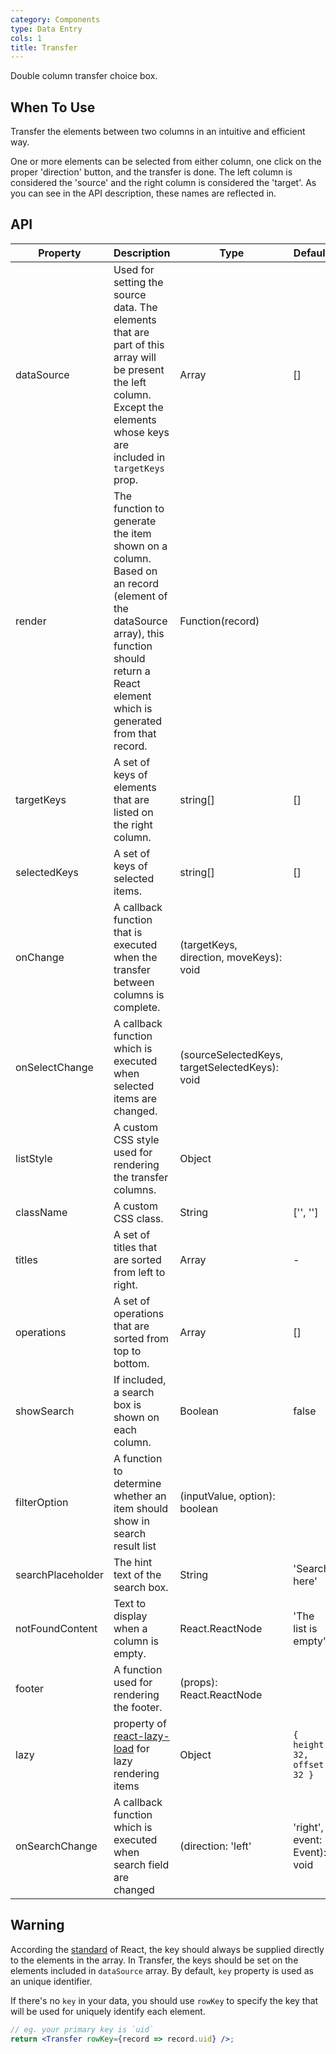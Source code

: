 ```yaml
---
category: Components
type: Data Entry
cols: 1
title: Transfer
---
```


Double column transfer choice box.

## When To Use

Transfer the elements between two columns in an intuitive and efficient way.

One or more elements can be selected from either column, one click on the proper 'direction' button, and the transfer is done. The left column is considered the 'source' and the right column is considered the 'target'. As you can see in the API description, these names are reflected in.

## API

| Property      | Description                                     | Type       | Default |
|-----------|------------------------------------------|------------|--------|
| dataSource | Used for setting the source data. The elements that are part of this array will be present the left column. Except the elements whose keys are included in `targetKeys` prop. | Array | [] |
| render | The function to generate the item shown on a column. Based on an record (element of the dataSource array), this function should return a React element which is generated from that record. | Function(record) |     |
| targetKeys | A set of keys of elements that are listed on the right column. | string[] | [] |
| selectedKeys | A set of keys of selected items. | string[] | [] |
| onChange | A callback function that is executed when the transfer between columns is complete. | (targetKeys, direction, moveKeys): void |  |
| onSelectChange | A callback function which is executed when selected items are changed. | (sourceSelectedKeys, targetSelectedKeys): void | |
| listStyle | A custom CSS style used for rendering the transfer columns. | Object |  |
| className | A custom CSS class. | String | ['', ''] |
| titles | A set of titles that are sorted from left to right. | Array | - |
| operations | A set of operations that are sorted from top to bottom. | Array | [] |
| showSearch | If included, a search box is shown on each column. | Boolean | false |
| filterOption | A function to determine whether an item should show in search result list | (inputValue, option): boolean | |
| searchPlaceholder | The hint text of the search box. | String | 'Search here' |
| notFoundContent | Text to display when a column is empty. | React.ReactNode | 'The list is empty'  |
| footer | A function used for rendering the footer. | (props): React.ReactNode |  |
| lazy | property of [react-lazy-load](https://github.com/loktar00/react-lazy-load) for lazy rendering items | Object | `{ height: 32, offset: 32 }` |
| onSearchChange | A callback function which is executed when search field are changed | (direction: 'left' | 'right', event: Event): void | - |


## Warning

According the [standard](http://facebook.github.io/react/docs/multiple-components.html#dynamic-children) of React, the key should always be supplied directly to the elements in the array. In Transfer, the keys should be set on the elements included in `dataSource` array. By default, `key` property is used as an unique identifier.

If there's no `key` in your data, you should use `rowKey` to specify the key that will be used for uniquely identify each element.
```jsx
// eg. your primary key is `uid`
return <Transfer rowKey={record => record.uid} />;
```
